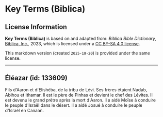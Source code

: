 # Key Terms (Biblica)

## License Information

**Key Terms (Biblica)** is based on and adapted from: _Biblica Bible Dictionary_, [Biblica, Inc.](https://www.biblica.com/), 2023, which is licensed under a [CC BY-SA 4.0 license](https://creativecommons.org/licenses/by-sa/4.0/legalcode.en).

This markdown version (created `2025-10-20`) is provided under the same license.



--------------------------------

## Éléazar (id: 133609)

Fils d'Aaron et d'Elishéba, de la tribu de Lévi. Ses frères étaient Nadab, Abihou et Ithamar. Il est le père de Pinhas et devient le chef des Lévites. Il est devenu le grand prêtre après la mort d'Aaron. Il a aidé Moïse à conduire le peuple d'Israël dans le désert. Il a aidé Josué à conduire le peuple d'Israël en Canaan.


